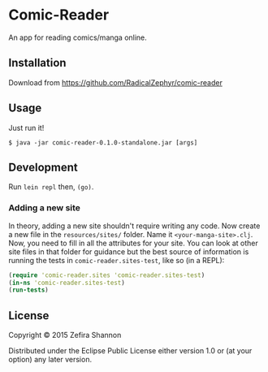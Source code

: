 # Comic-Reader

An app for reading comics/manga online.

## Installation

Download from https://github.com/RadicalZephyr/comic-reader

## Usage

Just run it!

    $ java -jar comic-reader-0.1.0-standalone.jar [args]

## Development

Run `lein repl` then, `(go)`.

### Adding a new site

In theory, adding a new site shouldn't require writing any code.  Now
create a new file in the `resources/sites/` folder. Name it
`<your-manga-site>.clj`. Now, you need to fill in all the attributes
for your site. You can look at other site files in that folder for
guidance but the best source of information is running the tests in
`comic-reader.sites-test`, like so (in a REPL):

``` clojure
(require 'comic-reader.sites 'comic-reader.sites-test)
(in-ns 'comic-reader.sites-test)
(run-tests)
```

## License

Copyright © 2015 Zefira Shannon

Distributed under the Eclipse Public License either version 1.0 or (at
your option) any later version.
